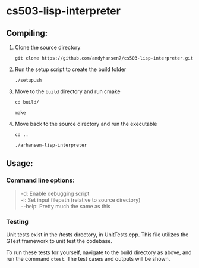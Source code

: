 # cs503-lisp-interpreter

## Compiling:

1. Clone the source directory
    ``` 
   git clone https://github.com/andyhansen7/cs503-lisp-interpreter.git
    ```
2. Run the setup script to create the build folder
    ```
    ./setup.sh
    ```
3. Move to the ```build``` directory and run cmake
    ```
   cd build/
   ```
   ``` 
   make
   ```
4. Move back to the source directory and run the executable
   ```
   cd ..
   ```
   ``` 
   ./arhansen-lisp-interpreter
   ```

## Usage:

### Command line options:
>-d: Enable debugging script\
>-i: Set input filepath (relative to source directory)\
>--help: Pretty much the same as this

### Testing
Unit tests exist in the /tests directory, in UnitTests.cpp. This file utilizes the GTest framework to unit test the codebase. 

To run these tests for yourself, navigate to the build directory as above, and run the command ```ctest```. The test cases and outputs will be shown.